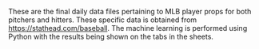 These are the final daily data files pertaining to MLB player props for both pitchers and hitters. These specific data is obtained from https://stathead.com/baseball. 
The machine learning is performed using Python with the results being shown on the tabs in the sheets. 
